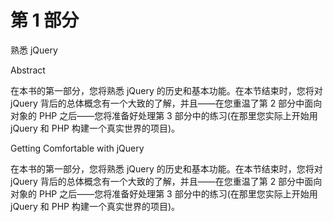 # 第 1 部分
熟悉 jQuery

Abstract

在本书的第一部分，您将熟悉 jQuery 的历史和基本功能。在本节结束时，您将对 jQuery 背后的总体概念有一个大致的了解，并且——在您重温了第 2 部分中面向对象的 PHP 之后——您将准备好处理第 3 部分中的练习(在那里您实际上开始用 jQuery 和 PHP 构建一个真实世界的项目)。

Getting Comfortable with jQuery

在本书的第一部分，您将熟悉 jQuery 的历史和基本功能。在本节结束时，您将对 jQuery 背后的总体概念有一个大致的了解，并且——在您重温了第 2 部分中面向对象的 PHP 之后——您将准备好处理第 3 部分中的练习(在那里您实际上开始用 jQuery 和 PHP 构建一个真实世界的项目)。
